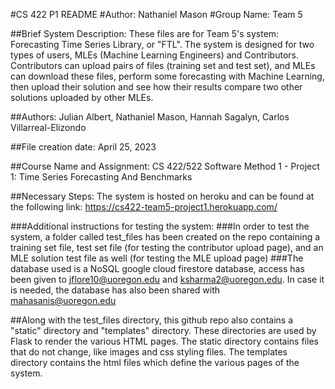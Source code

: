 #CS 422 P1 README
#Author: Nathaniel Mason
#Group Name: Team 5

##Brief System Description:
These files are for Team 5's system: Forecasting Time Series Library, or "FTL". The system is designed for two types of users, MLEs (Machine Learning Engineers) and Contributors. Contributors can upload pairs of files (training set and test set), and MLEs can download these files, perform some forecasting with Machine Learning, then upload their solution and see how their results compare two other solutions uploaded by other MLEs.

##Authors:
Julian Albert, Nathaniel Mason, Hannah Sagalyn, Carlos Villarreal-Elizondo

##File creation date:
April 25, 2023

##Course Name and Assignment:
CS 422/522 Software Method 1 - Project 1: Time Series Forecasting And Benchmarks

##Necessary Steps:
The system is hosted on heroku and can be found at the following link: https://cs422-team5-project1.herokuapp.com/

###Additional instructions for testing the system:
###In order to test the system, a folder called test_files has been created on the repo containing a training set file, test set file (for testing the contributor upload page), and an MLE solution test file as well (for testing the MLE upload page)
###The database used is a NoSQL google cloud firestore database, access has been given to jflore10@uoregon.edu and ksharma2@uoregon.edu. In case it is needed, the database has also been shared with mahasanis@uoregon.edu

##Along with the test_files directory, this github repo also contains a "static" directory and "templates" directory. These directories are used by Flask to render the various HTML pages. The static directory contains files that do not change, like images and css styling files. The templates directory contains the html files which define the various pages of the system.